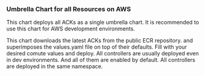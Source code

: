 ### Umbrella Chart for all Resources on AWS
This chart deploys all ACKs as a single umbrella chart. 
It is recommended to use this chart for AWS development environments.

This chart downloads the latest ACKs from the public ECR repository.
and superimposes the values.yaml file on top of their defaults.
Fill with your desired comute values and deploy. 
All controllers are usually deployed even in dev environments.
And all of them are enabled by default.
All controllers are deployed in the same namespace.

